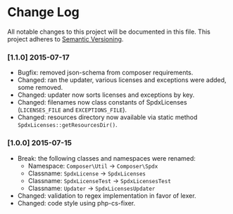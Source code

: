 # Change Log

All notable changes to this project will be documented in this file.
This project adheres to [Semantic Versioning](http://semver.org/).

### [1.1.0] 2015-07-17

  * Bugfix: removed json-schema from composer requirements.
  * Changed: ran the updater, various licenses and exceptions were added, some removed.
  * Changed: updater now sorts licenses and exceptions by key.
  * Changed: filenames now class constants of SpdxLicenses (`LICENSES_FILE` and `EXCEPTIONS_FILE`).
  * Changed: resources directory now available via static method `SpdxLicenses::getResourcesDir()`.

### [1.0.0] 2015-07-15

  * Break: the following classes and namespaces were renamed:
    - Namespace: `Composer\Util` -> `Composer\Spdx`
    - Classname: `SpdxLicense` -> `SpdxLicenses`
    - Classname: `SpdxLicenseTest` -> `SpdxLicensesTest`
    - Classname: `Updater` -> `SpdxLicensesUpdater`
  * Changed: validation to regex implementation in favor of lexer.
  * Changed: code style using php-cs-fixer.
